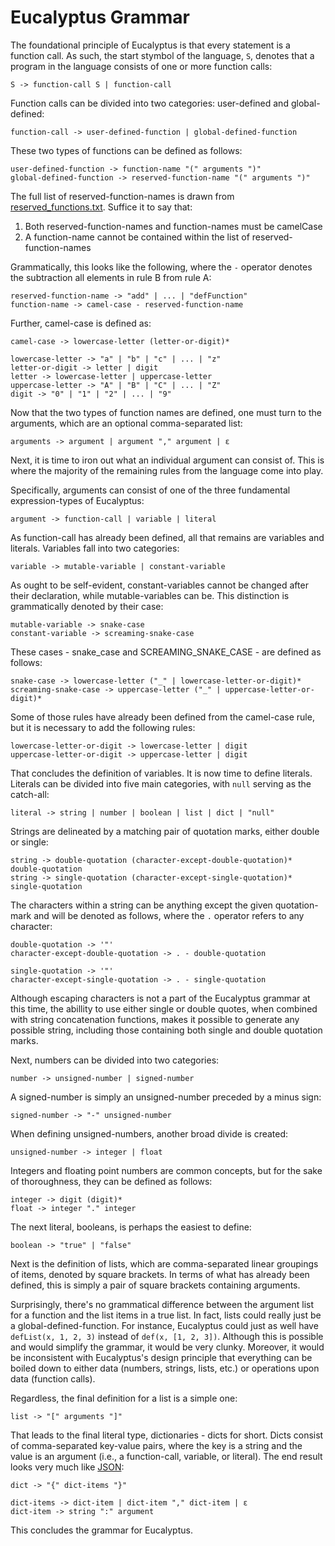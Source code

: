 # Eucalyptus Grammar

The foundational principle of Eucalyptus is that every statement is a function call. As such, the start stymbol of the language, `S`, denotes that a program in the language consists of one or more function calls:

```
S -> function-call S | function-call
```

Function calls can be divided into two categories: user-defined and global-defined:

```
function-call -> user-defined-function | global-defined-function
```

These two types of functions can be defined as follows:

```
user-defined-function -> function-name "(" arguments ")"
global-defined-function -> reserved-function-name "(" arguments ")"
```

The full list of reserved-function-names is drawn from [reserved_functions.txt](/src/reserved_functions.txt). Suffice it to say that:

1. Both reserved-function-names and function-names must be camelCase
2. A function-name cannot be contained within the list of reserved-function-names

Grammatically, this looks like the following, where the `-` operator denotes the subtraction all elements in rule B from rule A:

```
reserved-function-name -> "add" | ... | "defFunction"
function-name -> camel-case - reserved-function-name
```

Further, camel-case is defined as:

```
camel-case -> lowercase-letter (letter-or-digit)*

lowercase-letter -> "a" | "b" | "c" | ... | "z"
letter-or-digit -> letter | digit
letter -> lowercase-letter | uppercase-letter
uppercase-letter -> "A" | "B" | "C" | ... | "Z"
digit -> "0" | "1" | "2" | ... | "9"
```

Now that the two types of function names are defined, one must turn to the arguments, which are an optional comma-separated list:

```
arguments -> argument | argument "," argument | ε
```

Next, it is time to iron out what an individual argument can consist of. This is where the majority of the remaining rules from the language come into play.

Specifically, arguments can consist of one of the three fundamental expression-types of Eucalyptus:

```
argument -> function-call | variable | literal
```

As function-call has already been defined, all that remains are variables and literals. Variables fall into two categories:

```
variable -> mutable-variable | constant-variable
```

As ought to be self-evident, constant-variables cannot be changed after their declaration, while mutable-variables can be. This distinction is grammatically denoted by their case:

```
mutable-variable -> snake-case
constant-variable -> screaming-snake-case
```

These cases - snake\_case and SCREAMING\_SNAKE\_CASE - are defined as follows:

```
snake-case -> lowercase-letter ("_" | lowercase-letter-or-digit)*
screaming-snake-case -> uppercase-letter ("_" | uppercase-letter-or-digit)*
```

Some of those rules have already been defined from the camel-case rule, but it is necessary to add the following rules:

```
lowercase-letter-or-digit -> lowercase-letter | digit
uppercase-letter-or-digit -> uppercase-letter | digit
```

That concludes the definition of variables. It is now time to define literals. Literals can be divided into five main categories, with `null` serving as the catch-all:

```
literal -> string | number | boolean | list | dict | "null"
```

Strings are delineated by a matching pair of quotation marks, either double or single:

```
string -> double-quotation (character-except-double-quotation)* double-quotation
string -> single-quotation (character-except-single-quotation)* single-quotation
```

The characters within a string can be anything except the given quotation-mark and will be denoted as follows, where the `.` operator refers to any character:

```
double-quotation -> '"'
character-except-double-quotation -> . - double-quotation

single-quotation -> '"'
character-except-single-quotation -> . - single-quotation
```

Although escaping characters is not a part of the Eucalyptus grammar at this time, the abillity to use either single or double quotes, when combined with string concatenation functions, makes it possible to generate any possible string, including those containing both single and double quotation marks.

Next, numbers can be divided into two categories:

```
number -> unsigned-number | signed-number
```

A signed-number is simply an unsigned-number preceded by a minus sign:

```
signed-number -> "-" unsigned-number
```

When defining unsigned-numbers, another broad divide is created:

```
unsigned-number -> integer | float
```

Integers and floating point numbers are common concepts, but for the sake of thoroughness, they can be defined as follows:

```
integer -> digit (digit)*
float -> integer "." integer
```

The next literal, booleans, is perhaps the easiest to define:

```
boolean -> "true" | "false"
```

Next is the definition of lists, which are comma-separated linear groupings of items, denoted by square brackets. In terms of what has already been defined, this is simply a pair of square brackets containing arguments.

Surprisingly, there's no grammatical difference between the argument list for a function and the list items in a true list. In fact, lists could really just be a global-defined-function. For instance, Eucalyptus could just as well have `defList(x, 1, 2, 3)` instead of `def(x, [1, 2, 3])`. Although this is possible and would simplify the grammar, it would be very clunky. Moreover, it would be inconsistent with Eucalyptus's design principle that everything can be boiled down to either data (numbers, strings, lists, etc.) or operations upon data (function calls).

Regardless, the final definition for a list is a simple one:

```
list -> "[" arguments "]"
```

That leads to the final literal type, dictionaries - dicts for short. Dicts consist of comma-separated key-value pairs, where the key is a string and the value is an argument (i.e., a function-call, variable, or literal). The end result looks very much like [JSON](https://www.json.org/json-en.html):

```
dict -> "{" dict-items "}"

dict-items -> dict-item | dict-item "," dict-item | ε
dict-item -> string ":" argument
```

This concludes the grammar for Eucalyptus.